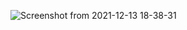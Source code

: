 ![Screenshot from 2021-12-13 18-38-31](https://user-images.githubusercontent.com/69672043/145818223-914cc04c-75e3-414b-86a6-8e099104e510.png)
